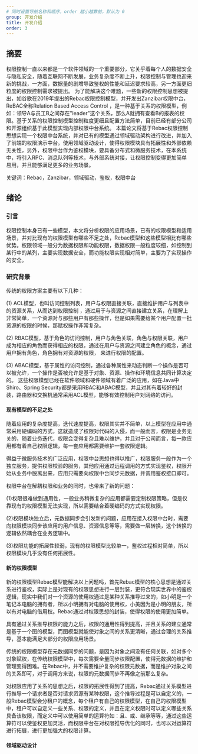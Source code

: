 ```yaml
---
# 同时设置导航名称和顺序，order 越小越靠前，默认为 0
group: 开发介绍
title: 开发介绍
order: 3
---
```


## 摘要

权限控制一直以来都是一个软件领域的一个重要部分，它关乎着每个人的数据安全与隐私安全，随着互联网不断发展，业务复杂度不断上升，权限控制与管理也迎来新的挑战，一方面，数据量的剧增导致鉴权的性能和延迟要求较高，另一方面更细粒度的权限控制需求被提出。
为了能解决这个难题，一些新的权限控制思想被提出，如谷歌在2019年提出的Rebac权限控制模型，并开发出Zanzibar权限中台，ReBAC全称Relation Based Access Control ，是一种基于关系的权限模型，例如：领导A与员工B之间存在"leader"这个关系，那么A就拥有查看B的报表的权限。基于关系的权限控制模型控制粒度更细且配置方法简单，目前已经有部分公司和开源组织基于此模型实现内部权限中台系统。
本篇论文将基于Rebac权限控制思想实现一个权限中台系统，并对已有的模型通过领域驱动架构进行改进，并加入了前端的权限演示中台。使用领域驱动设计，使得权限模块具有拓展性和外部依赖无关性，另外，权限中台作为鉴权模块，要具备分布式和微服务技术，在本系统中，将引入RPC、消息队列等技术，与外部系统对接，让权限控制变得更加简单易用，并且能够满足更多的业务场景。


关键词：Rebac，Zanzibar，领域驱动，鉴权，权限中台

## 绪论
### 引言

权限控制本身已有一些模型，本文将分析权限的应用场景，已有的权限模型和适用场景，并对比现有的权限模型有哪些不足之处，Rebac模型和这些模型相比有哪些优势。权限领域一般分为数据权限和功能权限，数据权限一般粒度较细，如控制到某行中的某列，主要实现数据安全，而功能权限实现相对简单，主要为了实现操作的安全。

### 研究背景
传统的权限方案主要有以下几种：

(1) ACL模型，也叫访问控制列表，用户与权限直接关联，直接维护用户与列表中的资源关系，从而达到权限控制 ，通过用于与资源之间直接建立关系，在理解上非常简单，一个资源对与那些用户有那些操作，但是如果需要给某个用户配置一批资源的权限的时候，那赋权操作非常复杂。

(2) RBAC模型，基于角色的访问控制，用户与角色关联，角色与权限关联，用户成为相应的角色而获得相应的权限，通过在用户与资源之间建立角色的概念，通过用户拥有角色，角色拥有对资源的权限， 来进行权限的配置。

(3) ABAC模型，基于属性的访问控制，通过各种属性来动态判断一个操作是否可以被允许，一个操作是否被允许是基于对象、资源、操作和环境信息共同计算决定的。
这些权限模型已经在软件领域和硬件领域有着广泛的应用，如在Java中Shiro、Spring Security都是采用RBAC和ABAC模型，并且对其有着较好的封装，路由器和交换机通常采用ACL模型，能够有效控制用户对网络的访问。

#### 现有模型的不足之处
随着应用的复杂度提高，迭代速度提高，权限其实并不简单，以上模型在应用中通常采用硬编码的方式，这就造成了权限对代码的入侵，而一般而言，权限是业务无关的，随着业务迭代，权限会变得复杂且难以维护，并且对于公司而言，每一款应用都有着自己权限逻辑，每一套应用都需要维护一套权限逻辑。

得益于微服务技术的广泛应用，权限中台思想也得以推广，权限服务一般作为一个独立服务，提供权限校验的服务，其他应用通过远程调用的方式实现鉴权，权限开始从业务中脱离出来，应用只需要向权限中台同步元数据，并调用鉴权接口即可。

权限中台在解耦权限和业务的同时，也带来了新的问题：

(1)权限很难做到通用性，一般业务稍微复杂的应用都需要定制权限策略，但是仅靠现有的权限模型无法实现，所以需要结合着硬编码的方式实现权限。

(2)权限模块独立后，元数据同步会引发新的问题，应用在接入权限中台时，需要向权限模块同步该应用的用户信息、资源信息等等，需要做一层转换，这个转换的逻辑依然耦合在业务逻辑中。

(3)权限功能的拓展性较弱，现有的权限模型比较单一，鉴权过程相对简单，所以权限模块几乎没有任何拓展性。

#### 新的权限模型

新的权限模型Rebac模型能解决以上问题吗，首先Rebac模型的核心思想是通过关系进行鉴权，实际上是对现有的权限思想进行一层封装，更符合现实世界中的鉴权逻辑，现实中我们对一个资源的使用权通过是某种关系推导过来的，如小明是一个笔记本电脑的拥有者，所以小明拥有对电脑的使用权，小美因为是小明的朋友，所以有对电脑的借用权。Rebac通过对权限思想的封装，使得权限的使用更加简单。

具有通过关系推导权限的能力之后，权限的通用性得到提高，并且关系的建立通常是基于一个图的模型，而图模型就能使对象之间的关系更清晰，通过合理的关系推导，基本能满足大部分的权限应用场景。

传统的权限模型存在元数据同步的问题，是因为对象之间没有任何关联，如对多个对象赋权，在传统权限模型中，每次需要全量同步权限配置，使得元数据的维护和管理变得困难。在Rebac中，并不需要维护复杂的权限元数据，而是维护对象之间的关系即可，对于调用方来说，权限的元数据同步不再像之前那么复杂。

对权限应用了关系的思想之后，权限的拓展性得到了提高，Rebac通过关系模型进行推导一个请求者是否对请求资源有某种权限，这个推导过程是可以自定义的，一般Rebac模型会分租户的概念，每个租户有自己的权限模型，在自己的权限模型中，租户可以自定义一些关系、权限的定义，并且在定义权限时可以定义哪些关系具备该权限，而定义中可以使用简单的运算符如：且、或、继承等等，通过这些运算符可以使鉴权更加灵活，而权限中台在对权限推导优化的同时，也可以对运算符进行拓展，进行更加强大的权限计算。

#### 领域驱动设计


